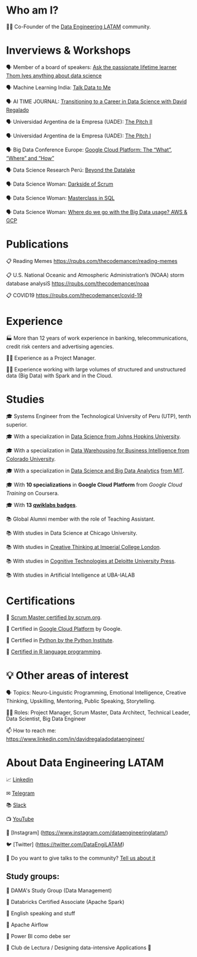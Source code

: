 # Who am I?

👨‍💼 Co-Founder of the [Data Engineering LATAM](https://www.linkedin.com/company/data-engineering-latam) community. 

# Inverviews & Workshops

🗣️ Member of a board of speakers: [Ask the passionate lifetime learner Thom Ives anything about data science](https://www.youtube.com/watch?v=twiec2y1iLM)

🗣️ Machine Learning India: [Talk Data to Me](https://twitter.com/ml_india_/status/1415619719332122629)

🗣️ AI TIME JOURNAL: [Transitioning to a Career in Data Science with David Regalado](https://open.spotify.com/episode/5YZs0tcdm12ueztaoTLxwq)

🗣️ Universidad Argentina de la Empresa (UADE): [The Pitch II](https://www.linkedin.com/posts/davidregaladodataengineer_encantado-de-haber-participado-como-jurado-activity-6739528889883774976-fhsy)

🗣️ Universidad Argentina de la Empresa (UADE): [The Pitch I](https://www.linkedin.com/posts/davidregaladodataengineer_encantado-de-haber-participado-como-jurado-activity-6739904065934807040-HDRV)

🗣️ Big Data Conference Europe: [Google Cloud Platform: The “What”, “Where” and “How”](https://bigdataconference.eu/google-cloud-platform-first-steps/)

🗣️ Data Science Research Perú: [Beyond the Datalake](https://www.linkedin.com/posts/davidregaladodataengineer_datascience-dataengineering-datawarehouse-activity-6836082792946814976-3ylI)

🗣️ Data Science Woman: [Darkside of Scrum](https://www.linkedin.com/posts/datasciencewomen_les-agradecemos-por-haber-asistido-a-nuestro-activity-6800571708295192576-b9sU)

🗣️ Data Science Woman: [Masterclass in SQL](https://www.linkedin.com/posts/davidregaladodataengineer_sql-dataanalysis-datascience-activity-6798642746786676736-6iSG)

🗣️ Data Science Woman: [Where do we go with the Big Data usage? AWS & GCP](https://www.linkedin.com/posts/davidregaladodataengineer_a-d%C3%B3nde-nos-dirigimos-con-el-uso-de-big-activity-6716483292369092608-0ugE)

# Publications

📋 Reading Memes https://rpubs.com/thecodemancer/reading-memes

📋 U.S. National Oceanic and Atmospheric Administration’s (NOAA) storm database analysiS https://rpubs.com/thecodemancer/noaa

📋 COVID19 https://rpubs.com/thecodemancer/covid-19

# Experience

🏭 More than 12 years of work experience in banking, telecommunications, credit risk centers and advertising agencies. 

👨‍💼 Experience as a Project Manager. 

👨‍💻 Experience working with large volumes of structured and unstructured data (Big Data) with Spark and in the Cloud.

# Studies

🎓 Systems Engineer from the Technological University of Peru (UTP), tenth superior. 

🎓 With a specialization in [Data Science from Johns Hopkins University](https://www.coursera.org/account/accomplishments/specialization/certificate/R2D673JP2BSM). 

🎓 With a specialization in [Data Warehousing for Business Intelligence from Colorado University](https://www.coursera.org/account/accomplishments/specialization/certificate/E229NTAP8NJA). 

🎓 With a specialization in [Data Science and Big Data Analytics](https://xpro.mit.edu/certificate/2ee4c0e8-b4d6-472f-a99f-bc10900e7716) [from MIT](https://xpro.mit.edu/certificate/2ee4c0e8-b4d6-472f-a99f-bc10900e7716). 

🎓 With **10 specializations** in **Google Cloud Platform** from *Google Cloud Training* on Coursera. 

🎓 With **13 [qwiklabs badges](https://www.qwiklabs.com/public_profiles/b69e273a-dc38-4ee2-b935-37ba4625d5ab)**. 


📚 Global Alumni member with the role of Teaching Assistant. 

📚 With studies in Data Science at Chicago University. 

📚 With studies in [Creative Thinking at Imperial College London](https://www.coursera.org/account/accomplishments/certificate/BML8R8LKSWUM). 

📚 With studies in [Cognitive Technologies at Deloitte University Press](https://deloitte.novoed.com/#!/courses/cognitive-technology/statements/546100).

📚 With studies in Artificial Intelligence at UBA-IALAB

# Certifications

🥇 [Scrum Master certified by scrum.org](https://www.scrum.org/user/414767). 

🥇 Certified in [Google Cloud Platform](https://googlecloudcertified.credential.net/profile/ecc33f2c174934aebe31ac418a63d723b063598d) by Google. 

🥇 Certified in [Python by the Python Institute](https://www.credly.com/badges/eee19e84-8296-423a-a007-ed2c5b4e0c1b). 

🥇 [Certified in R language programming](https://www.coursera.org/account/accomplishments/certificate/DTPPQEDVBA76). 

# 💡 Other areas of interest

🗣️ Topics: Neuro-Linguistic Programming, Emotional Intelligence, Creative Thinking, Upskilling, Mentoring, Public Speaking, Storytelling.

👨‍💻 Roles: Project Manager, Scrum Master, Data Architect, Technical Leader, Data Scientist, Big Data Engineer

📫 How to reach me: https://www.linkedin.com/in/davidregaladodataengineer/

# About Data Engineering LATAM

📈 [Linkedin](https://www.linkedin.com/company/data-engineering-latam/)

✉ [Telegram](https://t.me/dataengineeringlatam)

📚 [Slack](https://join.slack.com/t/dataengineeringlatam/shared_invite/zt-qxvqbpvk-FezAdGoQh~RB8zr0wVbCBw)

📺 [YouTube](https://www.youtube.com/c/dataengineeringlatam?sub_confirmation=1)

📸 [Instagram] (https://www.instagram.com/dataengineeringlatam/)

🐦 [Twitter] (https://twitter.com/DataEngiLATAM)

🎤 Do you want to give talks to the community? [Tell us about it](https://docs.google.com/forms/d/e/1FAIpQLSd7CZgRxGHx-rRA7CyAeB0MxNPgVj5rCqQsrjrFiNYhoZxS1w/viewform)

## Study groups:

🎤 DAMA's Study Group (Data Management)

🎤 Databricks Certified Associate (Apache Spark)

🎤 English speaking and stuff

🎤 Apache Airflow

🎤 Power BI como debe ser

🎤 Club de Lectura / Designing data-intensive Applications 🐗

<!--
**thecodemancer/thecodemancer** is a ✨ _special_ ✨ repository because its `README.md` (this file) appears on your GitHub profile.

Here are some ideas to get you started:

- 🔭 I’m currently working on ...
- 🌱 I’m currently learning ...
- 👯 I’m looking to collaborate on ...
- 🤔 I’m looking for help with ...
- 💬 Ask me about ...
- 📫 How to reach me: ...
- 😄 Pronouns: ...
- ⚡ Fun fact: ...
-->
